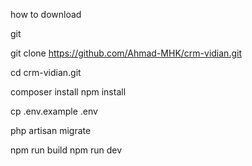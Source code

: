 how to download 

git

git clone https://github.com/Ahmad-MHK/crm-vidian.git

cd crm-vidian.git

composer install
npm install

cp .env.example .env

php artisan migrate

npm run build
npm run dev
